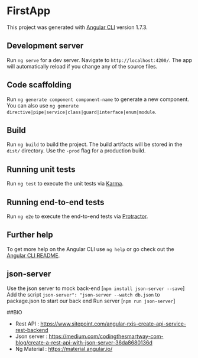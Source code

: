 # FirstApp

This project was generated with [Angular CLI](https://github.com/angular/angular-cli) version 1.7.3.

## Development server

Run `ng serve` for a dev server. Navigate to `http://localhost:4200/`. The app will automatically reload if you change any of the source files.

## Code scaffolding

Run `ng generate component component-name` to generate a new component. You can also use `ng generate directive|pipe|service|class|guard|interface|enum|module`.

## Build

Run `ng build` to build the project. The build artifacts will be stored in the `dist/` directory. Use the `-prod` flag for a production build.

## Running unit tests

Run `ng test` to execute the unit tests via [Karma](https://karma-runner.github.io).

## Running end-to-end tests

Run `ng e2e` to execute the end-to-end tests via [Protractor](http://www.protractortest.org/).

## Further help

To get more help on the Angular CLI use `ng help` or go check out the [Angular CLI README](https://github.com/angular/angular-cli/blob/master/README.md).

## json-server

Use the json server to mock back-end
[`npm install json-server --save`] 
Add the script `json-server": "json-server --watch db.json` to package.json to start our back end 
Run server [`npm run json-server`]

##BIO

* Rest API : https://www.sitepoint.com/angular-rxjs-create-api-service-rest-backend
* Json server : https://medium.com/codingthesmartway-com-blog/create-a-rest-api-with-json-server-36da8680136d
* Ng Material : https://material.angular.io/
